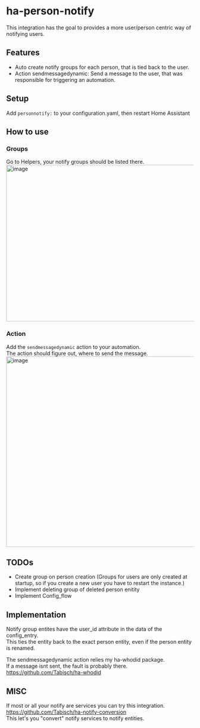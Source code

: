 # ha-person-notify

This integration has the goal to provides a more user/person centric way of notifying users. 

## Features
- Auto create notify groups for each person, that is tied back to the user.
- Action sendmessagedynamic: Send a message to the user, that was responsible for triggering an automation.

## Setup
Add `personnotify:` to your configuration.yaml, then restart Home Assistant

## How to use
### Groups
Go to Helpers, your notify groups should be listed there.
<img width="1368" height="419" alt="image" src="https://github.com/user-attachments/assets/0403f463-f539-4f94-9bdd-f5a70713b07c" />

### Action
Add the `sendmessagedynamic` action to your automation. \
The action should figure out, where to send the message.
<img width="1357" height="510" alt="image" src="https://github.com/user-attachments/assets/5dd69d4b-62ef-4e85-87ed-6b3e48ac2d58" />

## TODOs
- Create group on person creation (Groups for users are only created at startup, so if you create a new user you have to restart the instance.)
- Implement deleting group of deleted person enitity
- Implement Config_flow

## Implementation
Notify group entites have the user_id attribute in the data of the config_entry. \
This ties the entity back to the exact person entity, even if the person entity is renamed.

The sendmessagedynamic action relies my ha-whodid package. \
If a message isnt sent, the fault is probably there. \
https://github.com/Tabisch/ha-whodid

## MISC
If most or all your notify are services you can try this integration. \
https://github.com/Tabisch/ha-notify-conversion \
This let's you "convert" notify services to notify entities.
